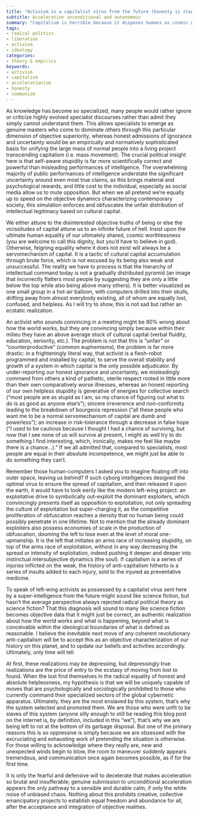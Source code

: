 ```yaml
---
title: "Activism is a capitalist virus from the future (honesty is stage-one cybernetic communism)"
subtitle: Acceleration unconditional and autonomous
summary: "Capitalism is horrible because it disposes humans as cosmic garbage, but the only motor of that garbage disposal is rabid denial."
tags:
- radical politics
- liberation
- activism
- ideology
categories:
- theory & empirics
keywords:
- activism
- capitalism
- accelerationism
- honesty
- communism
---
```

  
As knowledge has become so specialized, many people would rather ignore or criticize highly evolved specialist discourses rather than admit they simply cannot understand them. This allows specialists to emerge as genuine masters who come to dominate others through this particular dimension of objective superiority, whereas honest admissions of ignorance and uncertainty would be an empirically and normatively sophisticated basis for unifying the large mass of normal people into a living project transcending capitalism (i.e. mass movement). The crucial political insight here is that self-aware stupidity is far more scientifically correct and powerful than misleading performances of intelligence. The overwhelming majority of public performances of intelligence understate the significant uncertainty around even most true claims, as this brings material and psychological rewards, and little cost to the individual, especially as social media allow us to mute opposition. But when we all pretend we’re equally up to speed on the objective dynamics characterizing contemporary society, this simulation enforces and obfuscates the unfair distribution of intellectual legitimacy based on cultural capital.    

We either attune to the disinterested objective truths of being or else the vicissitudes of capital attune us to an infinite future of hell. Insist upon the ultimate human equality of our ultimately shared, cosmic worthlessness (you are welcome to call this dignity, but you’d have to believe in god). Otherwise, feigning equality where it does not exist will always be a servomechanism of capital. It is a tactic of cultural capital accumulation through brute force, which is not excused by its being also weak and unsuccessful. The reality we have to process is that the hierarchy of intellectual command today is not a gradually distributed pyramid (an image that incorrectly flatters most people by suggesting they are only a little below the top while also being above many others). It is better visualized as one small group in a hot-air balloon, with computers drilled into their skulls, drifting away from almost everybody existing, all of whom are equally lost, confused, and helpless. As I will try to show, this is not sad but rather an ecstatic realization.     
  
An activist who sounds convincing in a meeting might be 90% wrong about how the world works, but they are convincing simply because within their milieu they have an above average stock of cultural capital (verbal fluidity, education, seniority, etc.). The problem is not that this is “unfair” or “counterproductive” (common euphemisms), the problem is far more drastic: in a frighteningly literal way, that activist is a flesh-robot programmed and installed by capital, to serve the overall stability and growth of a system in which capital is the only possible adjudicator. By under-reporting our honest ignorance and uncertainty, we misleadingly command from others a kind of pathetic, sterile respect rooted in little more than their own comparatively worse illnesses, whereas an honest reporting of our own helpless stupidity is generative of energies for collective search (“most people are as stupid as I am, so my chance of figuring out what to do is as good as anyone else’s”); sincere irreverence and non-conformity leading to the breakdown of bourgeois repression (“all these people who want me to be a normal servomechanism of capital are dumb and powerless”); an increase in risk-tolerance through a decrease in false hope (“I used to be cautious because I thought I had a chance of surviving, but now that I see none of us will survive at present, I might as well try to do something I find interesting, which, ironically, makes me feel like maybe there is a chance…).” If we all admitted that, compared to specialists, most people are equal in their absolute incompetence, we might just be able to do something they can’t.      
  
Remember those human-computers I asked you to imagine floating off into outer space, leaving us behind? If such cyborg intelligences designed the optimal virus to ensure the spread of capitalism, and then released it upon the earth, it would have to look eerily like the modern left-wing project: an exploitative drive to symbolically out-exploit the dominant exploiters, which convincingly presents itself as opposition to exploitation, not only spreading the culture of exploitation but super-charging it, as the competitive proliferation of obfuscation reaches a density that no human being could possibly penetrate in one lifetime. Not to mention that the already dominant exploiters also possess economies of scale in the production of obfuscation, dooming the left to lose even at the level of moral one-upmanship. It is the left that initiates an arms race of increasing stupidity, on top of the arms race of exploitation, without in any way decreasing the spread or intensity of exploitation, indeed pushing it deeper and deeper into instinctual intersubjective dynamics (the soul). If capitalism is a series of injuries inflicted on the weak, the history of anti-capitalism hitherto is a series of insults added to each injury, sold to the injured as preventative medicine.      
   
To speak of left-wing activists as possessed by a capitalist virus sent here by a super-intelligence from the future might sound like science fiction, but hasn’t the average perspective always rejected radical political theory as science fiction? That this diagnosis will sound to many like science fiction becomes objective data that it might just be correct, an authentic realization about how the world works and what is happening, beyond what is conceivable within the ideological boundaries of what is defined as reasonable. I believe the inevitable next move of any coherent revolutionary anti-capitalism will be to accept this as an objective characterization of our history on this planet, and to update our beliefs and activities accordingly. Ultimately, only time will tell.      
  
At first, these realizations may be depressing, but depressingly true realizations are the price of entry to the ecstasy of moving from lost to found. When the lost find themselves in the radical equality of honest and absolute helplessness, my hypothesis is that we will be uniquely capable of moves that are psychologically and sociologically prohibited to those who currently command their specialized sectors of the global cybernetic apparatus. Ultimately, they are the most enslaved by this system, that’s why the system selected and promoted them. We are those who were unfit to be slaves of this system (anyone silly enough to still be reading this blog post on the internet is, by definition, included in this “we”), that’s why we are being left to rot at the bottom of its garbage disposal. But one of the primary reasons this is so oppressive is simply because we are obsessed with the excruciating and exhausting work of pretending the situation is otherwise. For those willing to acknowledge where they really are, new and unexpected winds begin to blow, the room to maneuver suddenly appears tremendous, and communication once again becomes possible, as if for the first time.      
  
It is only the fearful and defensive will to decelerate that makes acceleration so brutal and insufferable; genuine submission to unconditional acceleration appears the only pathway to a sensible and durable calm, if only the white noise of unbiased chaos. Nothing about this prohibits creative, collective emancipatory projects to establish equal freedom and abundance for all, after the acceptance and integration of objective realities.
